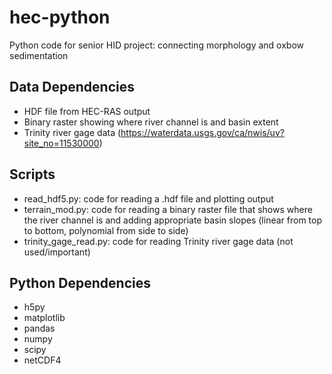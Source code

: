 # hec-python
Python code for senior HID project: connecting morphology and oxbow sedimentation

## Data Dependencies
 - HDF file from HEC-RAS output
 - Binary raster showing where river channel is and basin extent 
 - Trinity river gage data (https://waterdata.usgs.gov/ca/nwis/uv?site_no=11530000)

## Scripts 
 - read_hdf5.py: code for reading a .hdf file and plotting output
 - terrain_mod.py: code for reading a binary raster file that shows where the river channel is and adding appropriate basin slopes (linear from top to bottom, polynomial from side to side)
 - trinity_gage_read.py: code for reading Trinity river gage data (not used/important) 

## Python Dependencies
 - h5py
 - matplotlib
 - pandas
 - numpy 
 - scipy
 - netCDF4
